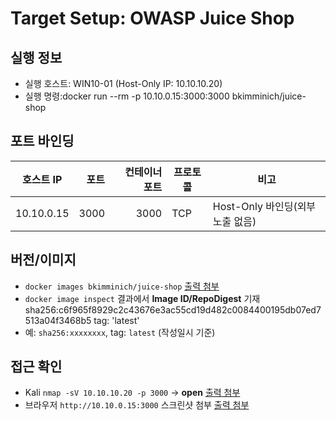 # Target Setup: OWASP Juice Shop

## 실행 정보
- 실행 호스트: WIN10-01 (Host-Only IP: 10.10.10.20)
- 실행 명령:docker run --rm -p 10.10.0.15:3000:3000 bkimminich/juice-shop


## 포트 바인딩
| 호스트 IP | 포트 | 컨테이너 포트 | 프로토콜 | 비고 |
|---|---:|---:|---|---|
| 10.10.0.15 | 3000 | 3000 | TCP | Host-Only 바인딩(외부 노출 없음) |

## 버전/이미지
- `docker images bkimminich/juice-shop` [출력 첨부](https://github.com/treasonking/8week-basecamp/blob/main/week03_lab_build/screenshots/01_docker-run-juiceshop.png)
- `docker image inspect` 결과에서 **Image ID/RepoDigest** 기재 sha256:c6f965f8929c2c43676e3ac55cd19d482c0084400195db07ed7513a04f3468b5 tag: 'latest'
- 예: `sha256:xxxxxxxx`, tag: `latest` (작성일시 기준)

## 접근 확인
- Kali `nmap -sV 10.10.10.20 -p 3000` → **open** [출력 첨부](https://github.com/treasonking/8week-basecamp/blob/main/week03_lab_build/screenshots/05_kali-nmap-3000.png)
- 브라우저 `http://10.10.0.15:3000` 스크린샷 첨부  [출력 첨부](https://github.com/treasonking/8week-basecamp/blob/main/week03_lab_build/screenshots/03_browser-juiceshop.png)
